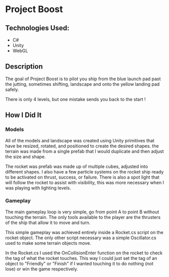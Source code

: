 # Project Boost

## Technologies Used:

- C#
- Unity
- WebGL

## Description

The goal of Project Boost is to pilot you ship from the blue launch pad past the jutting, sometimes shifting, landscape and onto the yellow landing pad safely.

There is only 4 levels, but one mistake sends you back to the start !

## How I Did It

### Models

All of the models and landscape was created using Unity primitives that have be resized, rotated, and positioned to create the desired shapes. the terrain was made from a single prefab that I would duplicate and then adjust the size and shape.

The rocket was prefab was made up of multiple cubes, adjusted into different shapes. I also have a few particle systems on the rocket ship ready to be activated on thrust, success, or failure. There is also a spot light that will follow the rocket to assist with visibility, this was more necessary when I was playing with lighting levels.

### Gameplay

The main gameplay loop is very simple, go from point A to point B without touching the terrain. The only tools available to the player are the thrusters of the ship that allow it to move and turn. 

This simple gameplay was achieved entirely inside a Rocket.cs script on the rocket object. The only other script necessary was a simple Oscillator.cs used to make some terrain objects move.

In the Rocket.cs I used the OnCollisionEnter function on the rocket to check the tag of what the rocket touches. This way I could just set the tag of an object to "Friendly" or "Finish" if I wanted touching it to do nothing (not lose) or win the game respectively.